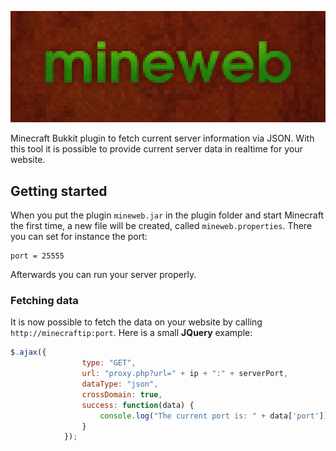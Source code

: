 ![mineweb-logo](mineweb.png)

Minecraft Bukkit plugin to fetch current server information via JSON. With this tool it is possible to provide current server data in realtime for your website.

## Getting started

When you put the plugin ```mineweb.jar``` in the plugin folder and start Minecraft the first time, a new file will be created, called ```mineweb.properties```. There you can set for instance the port:

```properties
port = 25555
```

Afterwards you can run your server properly.

### Fetching data

It is now possible to fetch the data on your website by calling ```http://minecraftip:port```. Here is a small **JQuery** example:

```javascript
$.ajax({
                type: "GET",
                url: "proxy.php?url=" + ip + ":" + serverPort,
                dataType: "json",
                crossDomain: true,
                success: function(data) {
                    console.log("The current port is: " + data['port']);
                }
            });
```
